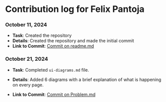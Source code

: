 # Contribution log for Felix Pantoja

### October 11, 2024

- **Task**: Created the repository
- **Details**: Created the repository and made the initial commit
- **Link to Commit**: [Commit on readme.md](https://github.com/Fpantoja2001/event-tbd/commit/a7e50799ade1635254206db58644a5cb1d3a7613)

### October 21, 2024

- **Task**: Completed `ui-diagrams.md` file.
- **Details**: Added 6 diagrams with a brief explanation of what is happening on every page. 

- **Link to Commit**: [Commit on Problem.md](https://github.com/Fpantoja2001/event-tbd/commit/c784f7c1ec4704ddbb8d6a0a5d4e70246f835cb4)

